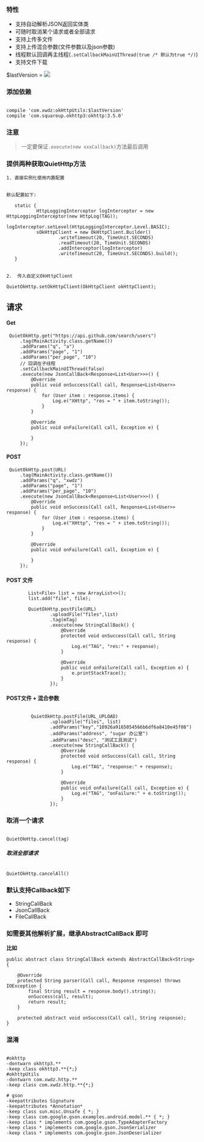 


### 特性

- 支持自动解析JSON返回实体类
- 可随时取消某个请求或者全部请求
- 支持上传多文件
- 支持上传混合参数(文件参数以及json参数)
- 线程默认回调再主线程(`.setCallbackMainUIThread(true /* 默认为true */)`)
- 支持文件下载


$lastVersion = [![](https://jitpack.io/v/xwdz/OkHttpUtils.svg)](https://jitpack.io/#xwdz/OkHttpUtils)


### 添加依赖

```

compile 'com.xwdz:okHttpUtils:$lastVersion'
compile 'com.squareup.okhttp3:okhttp:3.5.0'

```


### 注意


>  一定要保证`.execute(new xxxCallback)`方法最后调用


### 提供两种获取QuietHttp方法

```
1. 直接实例化使用内置配置


默认配置如下:

   static {
           HttpLoggingInterceptor logInterceptor = new HttpLoggingInterceptor(new HttpLog(TAG));
           logInterceptor.setLevel(HttpLoggingInterceptor.Level.BASIC);
           sOkHttpClient = new OkHttpClient.Builder()
                   .writeTimeout(20, TimeUnit.SECONDS)
                   .readTimeout(20, TimeUnit.SECONDS)
                   .addInterceptor(logInterceptor)
                   .writeTimeout(20, TimeUnit.SECONDS).build();
   }
    
    
2.  传入自定义OkHttpClient

QuietOkHttp.setOkHttpClient(OkHttpClient okHttpClient);

```



## 请求

#### Get
       
	 QuietOkHttp.get("https://api.github.com/search/users")
         .tag(MainActivity.class.getName())
         .addParams("q", "a")
         .addParams("page", "1")
         .addParams("per_page", "10")
         // 回调在子线程
         .setCallbackMainUIThread(false)
         .execute(new JsonCallBack<Response<List<User>>>() {
             @Override
             public void onSuccess(Call call, Response<List<User>> response) {
                 for (User item : response.items) {
                     Log.e("XHttp", "res = " + item.toString());
                 }
             }

             @Override
             public void onFailure(Call call, Exception e) {

             }
         });


#### POST
	
	 QuietOkHttp.post(URL)
         .tag(MainActivity.class.getName())
         .addParams("q", "xwdz")
         .addParams("page", "1")
         .addParams("per_page", "10")
         .execute(new JsonCallBack<Response<List<User>>>() {
             @Override
             public void onSuccess(Call call, Response<List<User>> response) {
                 for (User item : response.items) {
                     Log.e("XHttp", "res = " + item.toString());
                 }
             }

             @Override
             public void onFailure(Call call, Exception e) {

             }
         });
                         
#### POST 文件

```
        List<File> list = new ArrayList<>();
        list.add("file", file);
    
        QuietOkHttp.postFile(URL)
                .uploadFile("files",list)
                .tag(mTag)
                .execute(new StringCallBack() {
                    @Override
                    protected void onSuccess(Call call, String response) {
                        Log.e("TAG", "res:" + response);
                    }
    
                    @Override
                    public void onFailure(Call call, Exception e) {
                        e.printStackTrace();
                    }
                });

```
    
                
#### POST文件 + 混合参数

```

         QuietOkHttp.postFile(URL_UPLOAD)
                .uploadFile("files", list)
                .addParams("key","10926a9165054566b6df6a8410e45f08")
                .addParams("address", "sugar 办公室")
                .addParams("desc", "测试工具测试")
                .execute(new StringCallBack() {
                    @Override
                    protected void onSuccess(Call call, String response) {
                        Log.e("TAG", "response:" + response);
                    }

                    @Override
                    public void onFailure(Call call, Exception e) {
                        Log.e("TAG", "onFailure:" + e.toString());
                    }
                });

```

### 取消一个请求

```

QuietOkHttp.cancel(tag)

```


##### 取消全部请求

```

QuietOkHttp.cancelAll()

```


### 默认支持Callback如下

- StringCallBack
- JsonCallBack
- FileCallBack

### 如需要其他解析扩展，继承AbstractCallBack 即可

**比如**


	public abstract class StringCallBack extends AbstractCallBack<String> {
	
	    @Override
	    protected String parser(Call call, Response response) throws IOException {
	        final String result = response.body().string();
	        onSuccess(call, result);
	        return result;
	    }
	
	    protected abstract void onSuccess(Call call, String response);
	}


### 混淆

```

#okhttp
-dontwarn okhttp3.**
-keep class okhttp3.**{*;}
#okhttpUtils
-dontwarn com.xwdz.http.**
-keep class com.xwdz.http.**{*;}

# gson
-keepattributes Signature
-keepattributes *Annotation*
-keep class sun.misc.Unsafe { *; }
-keep class com.google.gson.examples.android.model.** { *; }
-keep class * implements com.google.gson.TypeAdapterFactory
-keep class * implements com.google.gson.JsonSerializer
-keep class * implements com.google.gson.JsonDeserializer

```









